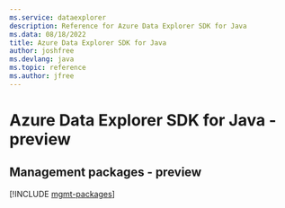 ```yaml
---
ms.service: dataexplorer
description: Reference for Azure Data Explorer SDK for Java
ms.data: 08/18/2022
title: Azure Data Explorer SDK for Java
author: joshfree
ms.devlang: java
ms.topic: reference
ms.author: jfree
---
```

# Azure Data Explorer SDK for Java - preview

## Management packages - preview
[!INCLUDE [mgmt-packages](data-explorer-mgmt-index.md)]